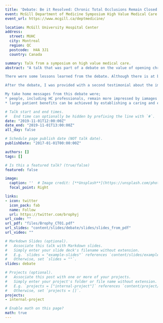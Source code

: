 ```yaml
---
title: 'Debate: Be it Resolved: Chronic Total Occlusions Remain Closed'
event: McGill Department of Medicine Symposium High Value Medical Care
event_url: https://www.mcgill.ca/deptmedicine/

location: McGill University Hospital Center
address:
  street: MUHC
  city: Montreal
  region: QC
  postcode:  H4A 3J1
  country: Canada

summary: Talk from a symposium on high value medical care.
abstract: "A talk that was part of a debate on the value of opening chronic occlusions. The argument is made that proof of meaningful health benefits and good value is presently lacking and we should avoid be driven uniquely a technological imperative. Due to technical issues only a small percentage of the audience could vote and the result was 13-12 against the resolution.    

There were some lessons learned from the debate. Although there is at best sketchy evidence in favor of meaningful improvments in patient outcomes with CTO, the audience was impressed by the extraordinary images of occulded arteries being opended and the belief that this must be benefical, even if hard objective evidence is lacking. The other arguement that undoubtedly swayed the audience was a patient testimonial about the improvement he experienced following CTO.     

After the debate, I was provided with a second testimonial about the improvement that another patient had following CTO. However, according to the MD relating the story the actual procedure was a failure and the vessel remained closed. The patient was aware of the unsuccessful nature of the procedure but still claimed much improvement. He attributed this to the confidence and caring attitude of the interventionalist.    

My take home messages from this debate were;        
* people, including HC professionals, remain more impressed by iamages and personal narratives than by evidence based medicine    
* large patient benefits can be achieved by establishing a caring and empathetic relationship"

# Talk start and end times.
#   End time can optionally be hidden by prefixing the line with `#`.
date: "2019-11-01T12:00:00Z"
date_end: "2019-11-01T13:00:00Z"
all_day: false

# Schedule page publish date (NOT talk date).
publishDate: "2017-01-01T00:00:00Z"

authors: []
tags: []

# Is this a featured talk? (true/false)
featured: false

image:
  caption: ''  # Image credit: [**Unsplash**](https://unsplash.com/photos/bzdhc5b3Bxs)
  focal_point: Right

links:
- icon: twitter
  icon_pack: fab
  name: Follow
  url: https://twitter.com/brophyj
url_code: ""
url_pdf: "files/Brophy_CTO1.pdf"
url_slides: "content/slides/debate/slides/slides_from_pdf"
url_video: ""

# Markdown Slides (optional).
#   Associate this talk with Markdown slides.
#   Simply enter your slide deck's filename without extension.
#   E.g. `slides = "example-slides"` references `content/slides/example-slides.md`.
#   Otherwise, set `slides = ""`.
slides: debate

# Projects (optional).
#   Associate this post with one or more of your projects.
#   Simply enter your project's folder or file name without extension.
#   E.g. `projects = ["internal-project"]` references `content/project/deep-learning/index.md`.
#   Otherwise, set `projects = []`.
projects:
- internal-project

# Enable math on this page?
math: true
---
```

